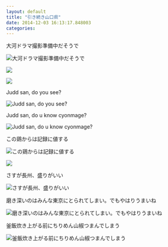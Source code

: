 ```yaml
---
layout: default
title: "引き続き山口県"
date: 2014-12-03 16:13:17.848003
categories: 
---
```


大河ドラマ撮影準備中だそうで

![大河ドラマ撮影準備中だそうで](/assets/images/201408/10533582_1437585053190176_505214010_n.jpg)

![](/assets/images/201408/10546703_549017731870706_731884371_n.jpg)

![](/assets/images/201408/10584590_1434911690130761_10561262_n.jpg)

Judd san, do you see?

![Judd san, do you see?](/assets/images/201408/10597259_728427097226539_271546936_n.jpg)

Judd san, do u know cyonmage?

![Judd san, do u know cyonmage?](/assets/images/201408/10522295_725555660815001_1762418211_n.jpg)

この鶏からは記録に値する

![この鶏からは記録に値する](/assets/images/201408/10561015_776332025752699_219327061_n.jpg)

![](/assets/images/201408/10597522_312147875620609_1579136130_n.jpg)

さすが長州、盛りがいい

![さすが長州、盛りがいい](/assets/images/201408/10507931_1480182115554340_711748883_n.jpg)

磨き深いのはみんな東京にとられてしまい。でもやはりうまいね

![磨き深いのはみんな東京にとられてしまい。でもやはりうまいね](/assets/images/201408/10544281_717256978345291_453596300_n.jpg)

釜飯炊き上がる前にちりめん山椒つまんでしまう

![釜飯炊き上がる前にちりめん山椒つまんでしまう](/assets/images/201408/10570227_548800738558031_428610988_n.jpg)


